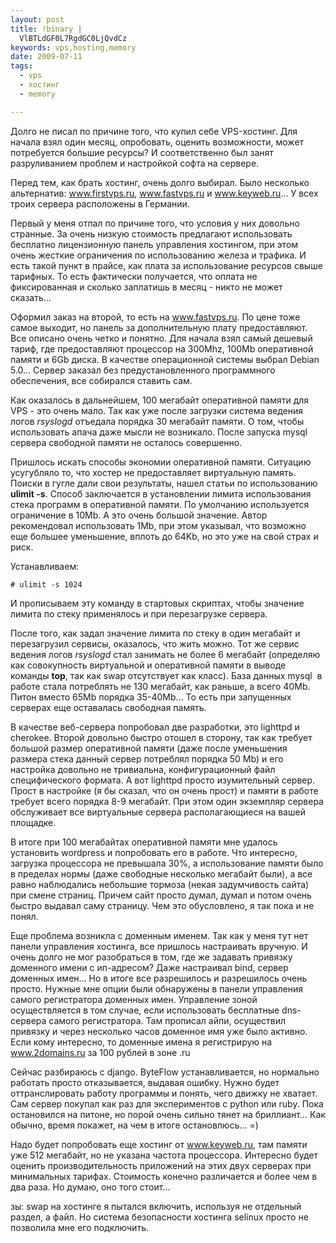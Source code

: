 ```yaml
--- 
layout: post
title: !binary |
  VlBTLdGF0L7RgdGC0LjQvdCz
keywords: vps,hosting,memory
date: 2009-07-11
tags:
  - vps
  - хостинг
  - memory

---
```

Долго не писал по причине того, что купил себе VPS-хостинг. Для начала взял один месяц, опробовать, оценить возможности, может потребуется большие ресурсы? И соответственно был занят разруливанием проблем и настройкой софта на сервере.

Перед тем, как брать хостинг, очень долго выбирал. Было несколько альтернатив: www.firstvps.ru, www.fastvps.ru и www.keyweb.ru... У всех троих сервера расположены в Германии.

Первый у меня отпал по причине того, что условия у них довольно странные. За очень низкую стоимость предлагают использовать бесплатно лицензионную панель управления хостингом, при этом очень жесткие ограничения по использованию железа и трафика. И есть такой пункт в прайсе, как плата за использование ресурсов свыше тарифных. То есть фактически получается, что оплата не фиксированная и сколько заплатишь в месяц - никто не может сказать...

Оформил заказ на второй, то есть на www.fastvps.ru. По цене тоже самое выходит, но панель за дополнительную плату предоставляют. Все описано очень четко и понятно. Для начала взял самый дешевый тариф, где предоставляют процессор на 300Mhz, 100Mb оперативной памяти и 6Gb диска. В качестве операционной системы выбрал Debian 5.0... Сервер заказал без предустановленного программного обеспечения, все собирался ставить сам.

Как оказалось в дальнейшем, 100 мегабайт оперативной памяти для VPS - это очень мало. Так как уже после загрузки система ведения логов <em>rsyslogd</em> отъедала порядка 30 мегабайт памяти. О том, чтобы использовать апача даже мысли не возникало. После запуска mysql сервера свободной памяти не осталось совершенно.

Пришлось искать способы экономии оперативной памяти. Ситуацию усугубляло то, что хостер не предоставляет виртуальную память. Поиски в гугле дали свои результаты, нашел статьи по использованию <strong>ulimit -s</strong>. Способ заключается в установлении лимита использования стека программ в оперативной памяти. По умолчанию используется ограничение в 10Mb. А это очень большой значение. Автор рекомендовал использовать 1Mb, при этом указывал, что возможно еще большее уменьшение, вплоть до 64Kb, но это уже на свой страх и риск.

Устанавливаем:

    # ulimit -s 1024

И прописываем эту команду в стартовых скриптах, чтобы значение лимита по стеку применялось и при перезагрузке сервера.

После того, как задал значение лимита по стеку в один мегабайт и перезагрузил сервисы, оказалось, что жить можно. Тот же сервис ведения логов <em>rsyslogd</em> стал занимать не более 6 мегабайт (определяю как совокупность виртуальной и оперативной памяти в выводе команды <strong>top</strong>, так как swap отсутствует как класс). База данных mysql  в работе стала потреблять не 130 мегабайт, как раньше, а всего 40Mb. Питон вместо 65Mb порядка 35-40Mb... То есть при запущенных серверах еще оставалась свободная память.

В качестве веб-сервера попробовал две разработки, это lighttpd и cherokee. Второй довольно быстро отошел в сторону, так как требует большой размер оперативной памяти (даже после уменьшения размера стека данный сервер потреблял порядка 50 Mb) и его настройка довольно не тривиальна, конфигурационный файл специфического формата. А вот lighttpd просто изумительный сервер. Прост в настройке (я бы сказал, что он очень прост) и памяти в работе требует всего порядка 8-9 мегабайт. При этом один экземпляр сервера обслуживает все виртуальные сервера располагающиеся на вашей площадке.

В итоге при 100 мегабайтах оперативной памяти мне удалось установить wordpress и попробовать его в работе. Что интересно, загрузка процессора не превышала 30%, а использование памяти было в пределах нормы (даже свободные несколько мегабайт были), а все равно наблюдались небольшие тормоза (некая задумчивость сайта) при смене страниц. Причем сайт просто думал, думал и потом очень быстро выдавал саму страницу. Чем это обусловлено, я так пока и не понял.

Еще проблема возникла с доменным именем. Так как у меня тут нет панели управления
хостинга, все пришлось настраивать вручную. И очень долго не мог разобраться в том, где же
задавать привязку доменного имени с ип-адресом? Даже настраивал bind, сервер доменных
имен... Но в итоге все разрешилось и разрешилось очень просто. Нужные мне опции были
обнаружены в панели управления самого регистратора доменных имен. Управление зоной
осуществляется в том случае, если использовать бесплатные dns-сервера самого регистратора.
Там прописал айпи, осуществил привязку и через несколько часов доменное имя уже было
активно. Если кому интересно, то доменные имена я регистрирую на <a
href="http://www.2domains.ru" rel="nofollow">www.2domains.ru</a> за 100 рублей в зоне .ru

Сейчас разбираюсь с django. ByteFlow устанавливается, но нормально работать просто отказывается, выдавая ошибку. Нужно будет оттранслировать работу программы и понять, чего движку не хватает. Сам сервер покупал как раз для экспериментов с python или ruby. Пока остановился на питоне, но порой очень сильно тянет на бриллиант... Как обычно, время покажет, на чем в итоге остановлюсь... =)

Надо будет попробовать еще хостинг от www.keyweb.ru, там памяти уже 512 мегабайт, но не указана частота процессора. Интересно будет оценить производительность приложений на этих двух серверах при минимальных тарифах. Стоимость конечно различается и более чем в два раза. Но думаю, оно того стоит...

зы: swap на хостинге я пытался включить, используя не отдельный раздел, а файл. Но система безопасности хостинга selinux просто не позволила мне его подключить.
